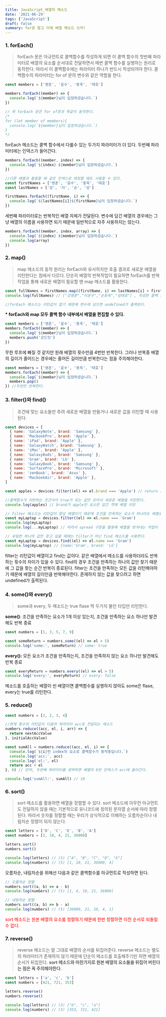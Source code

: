```yaml
---
title: JavaScript_배열의 메소드
date: '2021-06-29'
tags: ['JavaScript']
draft: false
summary: for문 말고 이제 배열 메소드 쓰자!
---
```


### 1. forEach()

> forEach 문은 아규먼트로 콜백함수를 작성하게 되면 이 콜백 함수의 첫번째 파라미터로 배열의 요소를 순서대로 전달하면서 매번 콜백 함수를 실행하는 원리로 동작한다. 따라서 이 콜백함수에는 파라미터 하나가 반드시 작성되어야 한다. 콜백함수의 파라미터는 for of 문의 변수와 같은 역할을 한다.

```jsx
const members = ['영훈', '윤수', '동욱', '태호']

members.forEach((member) => {
  console.log(`${member}님이 입장하셨습니다.`)
})

// 위 forEach 문은 for of문과 똑같이 동작한다.
/*
for (let member of members){
  console.log(`${member}님이 입장하셨습니다.`)
}
*/
```

forEach 메소드는 콜백 함수에서 다룰수 있는 두가지 파라미터가 더 있다. 두번째 파라미터에는 인덱스가 들어간다.

```jsx
members.forEach((member, index) => {
  console.log(`${index} ${member}님이 입장하셨습니다.`)
})

//다른 배열과 활용할 때 같은 인덱스로 매칭할 때도 사용할 수 있다.
const firstNames = ['영훈', '윤수', '동욱', '태호']
const lastNames = ['강', '이', '손', '성']

firstNames.forEach((firstName, i) => {
  console.log(`${lastNames[i]}${firstName}님이 입장하셨습니다.`)
})
```

세번째 파라미터로는 반복적인 배열 자체가 전달된다. 변수에 담긴 배열의 경우에는 그냥 배열의 이름을 사용하면 되기 때문에 일반적으로 자주 사용하지는 않는다.

```jsx
members.forEach((member, index, array) => {
  console.log(`${index} ${member}님이 입장하셨습니다.`)
  console.log(array)
})
```

### 2. map()

> map 메소드의 동작 원리는 forEach와 유사하지만 호츌 결과로 새로운 배열을 리턴한다는 점에서 다르다.
> 단순히 배열의 반복작업이 필요하면 forEach를 반복작업을 통해 새로운 배열이 필요할 땐 map 메소드를 활용한다.

```jsx
const fullNames = firstNames.map((firstName, i) => lastNames[i] + firstName)
console.log(fullNames) // ["강영훈","이윤수","손동욱","성태호"] , 작성한 콜백 함수의 리터값들로 구성된 새로운 배열

//forEach 메소드는 리턴값이 없기 때문에 변수에 담으면 undefined가 출력된다.
```

**\* forEach와 map 모두 콜백 함수 내부에서 배열을 편집할 수 있다.**

```jsx
const members = ['영훈', '윤수', '동욱', '태호']
members.forEach((member) => {
  console.log(`${member}님이 입장하셨습니다.`)
  members.push('코드잇')
})
```

무한 루프에 빠질 것 같지만 원래 배열의 횟수만큼 4번만 반복한다.
그러나 반복중 배열의 길이가 줄어드는 경우에는 줄어든 길이만큼 반복한다는 점을 주의해야한다.

```jsx
const members = ['영훈', '윤수', '동욱', '태호']
members.forEach((member) => {
  console.log(`${member}님이 입장하셨습니다.`)
  members.pop()
}) //두번만 반복한다.
```

### 3. filter()와 find()

> 조건에 맞는 요소들만 추려 새로운 배열을 만들거나 새로운 값을 리턴할 때 사용된다.

```jsx
const devices = [
  { name: 'GalaxyNote', brand: 'Samsung' },
  { name: 'MacbookPro', brand: 'Apple' },
  { name: 'iPad', brand: 'Apple' },
  { name: 'GalaxyWatch', brand: 'Samsung' },
  { name: 'iMac', brand: 'Apple' },
  { name: 'GalaxyBuds', brand: 'Samsung' },
  { name: 'Gram', brand: 'LG' },
  { name: 'GalaxyBook', brand: 'Samsung' },
  { name: 'SurfacePro', brand: 'Microsoft' },
  { name: 'zenBook', brand: 'Asus' },
  { name: 'MacbookAir', brand: 'Apple' },
]

const apples = devices.filter((el) => el.brand === 'Apple') // return 문으로 값을 전달하는 것이 아니라 boolean 값을 전달하는 조건식을 리턴한다.

//콜백함수가 리턴하는 조건식이 true가 되는 값만 모아서 새로운 배열을 리턴한다.
console.log(apples) // brand가 apple인 요소만 담긴 객체 배열 리턴

// filter 메소드는 리턴값이 항상 배열이기 때문에 조건을 만족하는 요소가 하나라도 배열로 리턴한다.
const myLaptop = devices.filter((el) => el.name === 'Gram')
console.log(myLaptop)
console.log(...myLaptop) // 따라서 spread 구문을 활용해 배열을 벗겨내는 작업이 필요할 때도 있다.

// 유일한 하나의 값만 찾고 싶을 때에는 filter가 아닌 find 메소드를 사용한다.
const myLaptop = devices.find((el) => el.name === 'Gram')
console.log(myLaptop) // {name:'Gram', brand: 'LG'}
```

filter는 리턴값이 배열이고 find는 값이다. 같은 배열에서 메소드를 사용하더라도 반복하는 횟수의 차이가 있을 수 있다. find의 경우 조건을 만족하는 하나의 값만 찾기 때문에 그 값을 찾는 순간 반복이 종료된다. filter는 조건을 만족하는 모든 값을 리턴해야하기 때문에 배열의 길이만큼 반복해야한다. 존재하지 않는 값을 찾으려고 하면 undefined가 출력된다.

### 4. some()와 every()

> some과 every, 두 메소드는 true flase 딱 두가지 불린 타입만 리턴한다.

**some()**: 조건을 만족하는 요소가 1개 이상 있는지, 조건을 만족하는 요소 하나만 발견해도 반복 종료

```jsx
const numbers = [1, 3, 5, 7, 9]

const someReturn = numbers.some((el) => el > 5)
console.log('some:', someReturn) // some: true
```

**every():** 모든 요소가 조건을 만족하는지, 조건을 만족하지 않는 요소 하나만 발견해도 반복 종료

```jsx
const everyReturn = numbers.every((el) => el > 5)
console.log('every:', everyReturn) // every: false
```

메소드를 호출하는 배열이 빈 배열이면 콜백함수를 실행하지 않아도 some은 flase, every는 true를 리턴한다.

### 5. reduce()

```jsx
const numbers = [1, 2, 3, 4]

//현재 함수의 리턴값이 다음의 파라미터 acc로 전달되는 메소드
numbers.reduce((acc, el, i, arr) => {
  return nextAccValue
}, initialAccValue)

const sumAll = numbers.reduce((acc, el, i) => {
  console.log(`${i}번 index의 요소로 콜백함수가 동작중입니다.`)
  console.log('acc:', acc)
  console.log('el:', el)
  return acc + el
}, 0) // 만약, 두번째 파라미터를 생략하면 배열의 0번 인덱스가 acc에 들어간다.

console.log('sumAll:', sumAll) // 10
```

### 6. sort()

> sort 메소드를 활용하면 배열을 정렬할 수 있다. sort 메소드에 아무런 아규먼트도 전달하지 않을 때는 기본적으로 유니코드에 정의된 문자열 순서에 따라 정렬된다. 따라서 숫자를 정렬할 때는 우리가 상식적으로 이해하는 오름차순이나 내림차순 정렬이 되지 않는다.

```jsx
const letters = ['D', 'C', 'E', 'B', 'A']
const numbers = [1, 10, 4, 21, 36000]

letters.sort()
numbers.sort()

console.log(letters) // (5) ["A", "B", "C", "D", "E"]
console.log(numbers) // (5) [1, 10, 21, 36000, 4]
```

오름차순, 내림차순을 위해선 다음과 같은 콜백함수를 아규먼트로 작성하면 된다.

```jsx
// 오름차순 정렬
numbers.sort((a, b) => a - b)
console.log(numbers) // (5) [1, 4, 10, 21, 36000]

// 내림차순 정렬
numbers.sort((a, b) => b - a)
console.log(numbers) // (5) [36000, 21, 10, 4, 1]
```

<span style = "color:red;">sort 메소드는 원본 배열의 요소를 정렬하기 때문에 한번 정렬하면 이전 순서로 되돌릴 수 없다.</span>

### 7. reverse()

> reverse 메소드는 말 그대로 배열의 순서를 뒤집어준다. reverse 메소드는 별도의 파라미터가 존재하지 않기 때문에 단순이 메소드를 호출해주기만 하면 배열의 순서가 뒤집힌다. **sort 메소드와 마찬가지로 원본 배열의 요소들을 뒤집어 버린다는 점은 꼭 주의해야한다.**

```jsx
const letters = ['a', 'c', 'b']
const numbers = [421, 721, 353]

letters.reverse()
numbers.reverse()

console.log(letters) // (3) ["b", "c", "a"]
console.log(numbers) // (3) [353, 721, 421]
```
